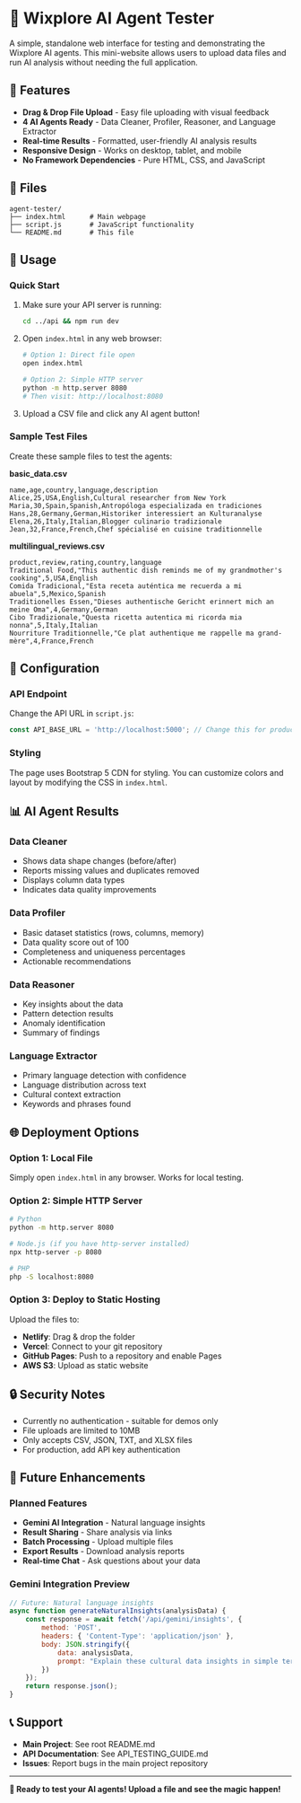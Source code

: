 # 🤖 Wixplore AI Agent Tester

A simple, standalone web interface for testing and demonstrating the Wixplore AI agents. This mini-website allows users to upload data files and run AI analysis without needing the full application.

## 🚀 Features

- **Drag & Drop File Upload** - Easy file uploading with visual feedback
- **4 AI Agents Ready** - Data Cleaner, Profiler, Reasoner, and Language Extractor
- **Real-time Results** - Formatted, user-friendly AI analysis results
- **Responsive Design** - Works on desktop, tablet, and mobile
- **No Framework Dependencies** - Pure HTML, CSS, and JavaScript

## 📁 Files

```
agent-tester/
├── index.html      # Main webpage
├── script.js       # JavaScript functionality
└── README.md       # This file
```

## 🎯 Usage

### Quick Start
1. Make sure your API server is running:
   ```bash
   cd ../api && npm run dev
   ```

2. Open `index.html` in any web browser:
   ```bash
   # Option 1: Direct file open
   open index.html
   
   # Option 2: Simple HTTP server
   python -m http.server 8080
   # Then visit: http://localhost:8080
   ```

3. Upload a CSV file and click any AI agent button!

### Sample Test Files

Create these sample files to test the agents:

**basic_data.csv**
```csv
name,age,country,language,description
Alice,25,USA,English,Cultural researcher from New York
Maria,30,Spain,Spanish,Antropóloga especializada en tradiciones
Hans,28,Germany,German,Historiker interessiert an Kulturanalyse
Elena,26,Italy,Italian,Blogger culinario tradizionale
Jean,32,France,French,Chef spécialisé en cuisine traditionnelle
```

**multilingual_reviews.csv**
```csv
product,review,rating,country,language
Traditional Food,"This authentic dish reminds me of my grandmother's cooking",5,USA,English
Comida Tradicional,"Esta receta auténtica me recuerda a mi abuela",5,Mexico,Spanish
Traditionelles Essen,"Dieses authentische Gericht erinnert mich an meine Oma",4,Germany,German
Cibo Tradizionale,"Questa ricetta autentica mi ricorda mia nonna",5,Italy,Italian
Nourriture Traditionnelle,"Ce plat authentique me rappelle ma grand-mère",4,France,French
```

## 🔧 Configuration

### API Endpoint
Change the API URL in `script.js`:
```javascript
const API_BASE_URL = 'http://localhost:5000'; // Change this for production
```

### Styling
The page uses Bootstrap 5 CDN for styling. You can customize colors and layout by modifying the CSS in `index.html`.

## 📊 AI Agent Results

### Data Cleaner
- Shows data shape changes (before/after)
- Reports missing values and duplicates removed
- Displays column data types
- Indicates data quality improvements

### Data Profiler  
- Basic dataset statistics (rows, columns, memory)
- Data quality score out of 100
- Completeness and uniqueness percentages
- Actionable recommendations

### Data Reasoner
- Key insights about the data
- Pattern detection results
- Anomaly identification
- Summary of findings

### Language Extractor
- Primary language detection with confidence
- Language distribution across text
- Cultural context extraction
- Keywords and phrases found

## 🌐 Deployment Options

### Option 1: Local File
Simply open `index.html` in any browser. Works for local testing.

### Option 2: Simple HTTP Server
```bash
# Python
python -m http.server 8080

# Node.js (if you have http-server installed)
npx http-server -p 8080

# PHP
php -S localhost:8080
```

### Option 3: Deploy to Static Hosting
Upload the files to:
- **Netlify**: Drag & drop the folder
- **Vercel**: Connect to your git repository
- **GitHub Pages**: Push to a repository and enable Pages
- **AWS S3**: Upload as static website

## 🔒 Security Notes

- Currently no authentication - suitable for demos only
- File uploads are limited to 10MB
- Only accepts CSV, JSON, TXT, and XLSX files
- For production, add API key authentication

## 🚀 Future Enhancements

### Planned Features
- **Gemini AI Integration** - Natural language insights
- **Result Sharing** - Share analysis via links
- **Batch Processing** - Upload multiple files
- **Export Results** - Download analysis reports
- **Real-time Chat** - Ask questions about your data

### Gemini Integration Preview
```javascript
// Future: Natural language insights
async function generateNaturalInsights(analysisData) {
    const response = await fetch('/api/gemini/insights', {
        method: 'POST',
        headers: { 'Content-Type': 'application/json' },
        body: JSON.stringify({
            data: analysisData,
            prompt: "Explain these cultural data insights in simple terms"
        })
    });
    return response.json();
}
```

## 📞 Support

- **Main Project**: See root README.md
- **API Documentation**: See API_TESTING_GUIDE.md
- **Issues**: Report bugs in the main project repository

---

**🎉 Ready to test your AI agents! Upload a file and see the magic happen!**
